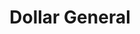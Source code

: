 ---
title: "Dollar General"
url: /panama-city/dollar-general-west-baldwin-road/
shop: variety store
---